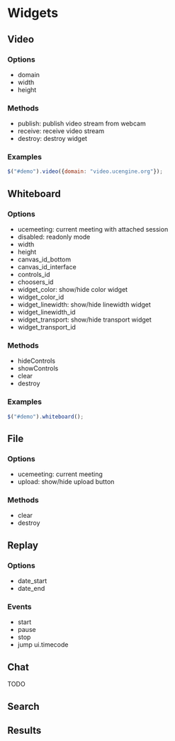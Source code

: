 # Widgets

## Video

### Options

* domain
* width
* height

### Methods

* publish: publish video stream from webcam
* receive: receive video stream
* destroy: destroy widget

### Examples

```javascript
$("#demo").video({domain: "video.ucengine.org"});
```

## Whiteboard

### Options

* ucemeeting: current meeting with attached session
* disabled: readonly mode
* width
* height
* canvas_id_bottom
* canvas_id_interface
* controls_id
* choosers_id
* widget_color: show/hide color widget
* widget_color_id
* widget_linewidth: show/hide linewidth widget
* widget_linewidth_id
* widget_transport: show/hide transport widget
* widget_transport_id

### Methods

* hideControls
* showControls
* clear
* destroy

### Examples

```javascript
$("#demo").whiteboard();
```

## File

### Options

* ucemeeting: current meeting
* upload: show/hide upload button

### Methods

* clear
* destroy

## Replay

### Options

* date_start
* date_end

### Events

* start
* pause
* stop
* jump ui.timecode

## Chat

TODO

## Search

## Results
